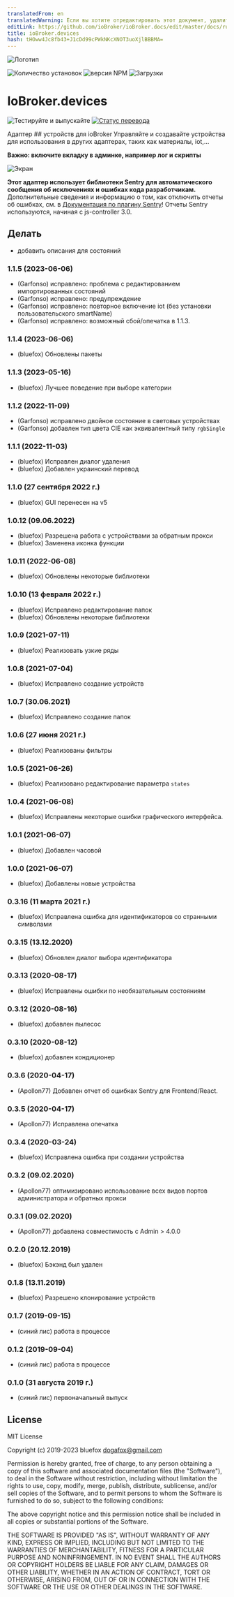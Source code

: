 ```yaml
---
translatedFrom: en
translatedWarning: Если вы хотите отредактировать этот документ, удалите поле «translationFrom», в противном случае этот документ будет снова автоматически переведен
editLink: https://github.com/ioBroker/ioBroker.docs/edit/master/docs/ru/adapterref/iobroker.devices/README.md
title: ioBroker.devices
hash: tHOww4Jc8fb43+J1cDd99cPWkNKcXNOT3uoXjlBBBMA=
---
```

![Логотип](../../../en/adapterref/iobroker.devices/admin/devices.png)

![Количество установок](http://iobroker.live/badges/devices-stable.svg)
![версия NPM](http://img.shields.io/npm/v/iobroker.devices.svg)
![Загрузки](https://img.shields.io/npm/dm/iobroker.devices.svg)

# IoBroker.devices
![Тестируйте и выпускайте](https://github.com/ioBroker/iobroker.devices/workflows/Test%20and%20Release/badge.svg) [![Статус перевода](https://weblate.iobroker.net/widgets/adapters/-/devices/svg-badge.svg)](https://weblate.iobroker.net/engage/adapters/?utm_source=widget)

Адаптер ## устройств для ioBroker
Управляйте и создавайте устройства для использования в других адаптерах, таких как материалы, iot,...

**Важно: включите вкладку в админке, например лог и скрипты**

![Экран](../../../en/adapterref/iobroker.devices/img/screen.png)

**Этот адаптер использует библиотеки Sentry для автоматического сообщения об исключениях и ошибках кода разработчикам.** Дополнительные сведения и информацию о том, как отключить отчеты об ошибках, см. в [Документация по плагину Sentry](https://github.com/ioBroker/plugin-sentry#plugin-sentry)! Отчеты Sentry используются, начиная с js-controller 3.0.

## Делать
- добавить описания для состояний

<!-- Заполнитель для следующей версии (в начале строки):

### **В РАБОТЕ** -->
### 1.1.5 (2023-06-06)
* (Garfonso) исправлено: проблема с редактированием импортированных состояний
* (Garfonso) исправлено: предупреждение
* (Garfonso) исправлено: повторное включение iot (без установки пользовательского smartName)
* (Garfonso) исправлено: возможный сбой/опечатка в 1.1.3.

### 1.1.4 (2023-06-06)
* (bluefox) Обновлены пакеты

### 1.1.3 (2023-05-16)
* (bluefox) Лучшее поведение при выборе категории

### 1.1.2 (2022-11-09)
* (Garfonso) исправлено двойное состояние в световых устройствах
* (Garfonso) добавлен тип цвета CIE как эквивалентный типу `rgbSingle`

### 1.1.1 (2022-11-03)
* (bluefox) Исправлен диалог удаления
* (bluefox) Добавлен украинский перевод

### 1.1.0 (27 сентября 2022 г.)
* (bluefox) GUI перенесен на v5

### 1.0.12 (09.06.2022)
* (bluefox) Разрешена работа с устройствами за обратным прокси
* (bluefox) Заменена иконка функции

### 1.0.11 (2022-06-08)
* (bluefox) Обновлены некоторые библиотеки

### 1.0.10 (13 февраля 2022 г.)
* (bluefox) Исправлено редактирование папок
* (bluefox) Обновлены некоторые библиотеки

### 1.0.9 (2021-07-11)
* (bluefox) Реализовать узкие ряды

### 1.0.8 (2021-07-04)
* (bluefox) Исправлено создание устройств

### 1.0.7 (30.06.2021)
* (bluefox) Исправлено создание папок

### 1.0.6 (27 июня 2021 г.)
* (bluefox) Реализованы фильтры

### 1.0.5 (2021-06-26)
* (bluefox) Реализовано редактирование параметра `states`

### 1.0.4 (2021-06-08)
* (bluefox) Исправлены некоторые ошибки графического интерфейса.

### 1.0.1 (2021-06-07)
* (bluefox) Добавлен часовой

### 1.0.0 (2021-06-07)
* (bluefox) Добавлены новые устройства

### 0.3.16 (11 марта 2021 г.)
* (bluefox) Исправлена ошибка для идентификаторов со странными символами

### 0.3.15 (13.12.2020)
* (bluefox) Обновлен диалог выбора идентификатора

### 0.3.13 (2020-08-17)
* (bluefox) Исправлены ошибки по необязательным состояниям

### 0.3.12 (2020-08-16)
* (bluefox) добавлен пылесос

### 0.3.10 (2020-08-12)
* (bluefox) добавлен кондиционер

### 0.3.6 (2020-04-17)
* (Apollon77) Добавлен отчет об ошибках Sentry для Frontend/React.

### 0.3.5 (2020-04-17)
* (Apollon77) Исправлена опечатка

### 0.3.4 (2020-03-24)
* (bluefox) Исправлена ошибка при создании устройства

### 0.3.2 (09.02.2020)
* (Apollon77) оптимизировано использование всех видов портов администратора и обратных прокси

### 0.3.1 (09.02.2020)
* (Apollon77) добавлена совместимость с Admin > 4.0.0

### 0.2.0 (20.12.2019)
* (bluefox) Бэкэнд был удален

### 0.1.8 (13.11.2019)
* (bluefox) Разрешено клонирование устройств

### 0.1.7 (2019-09-15)
* (синий лис) работа в процессе

### 0.1.2 (2019-09-04)
* (синий лис) работа в процессе

### 0.1.0 (31 августа 2019 г.)
* (синий лис) первоначальный выпуск

## License
MIT License

Copyright (c) 2019-2023 bluefox <dogafox@gmail.com>

Permission is hereby granted, free of charge, to any person obtaining a copy
of this software and associated documentation files (the "Software"), to deal
in the Software without restriction, including without limitation the rights
to use, copy, modify, merge, publish, distribute, sublicense, and/or sell
copies of the Software, and to permit persons to whom the Software is
furnished to do so, subject to the following conditions:

The above copyright notice and this permission notice shall be included in all
copies or substantial portions of the Software.

THE SOFTWARE IS PROVIDED "AS IS", WITHOUT WARRANTY OF ANY KIND, EXPRESS OR
IMPLIED, INCLUDING BUT NOT LIMITED TO THE WARRANTIES OF MERCHANTABILITY,
FITNESS FOR A PARTICULAR PURPOSE AND NONINFRINGEMENT. IN NO EVENT SHALL THE
AUTHORS OR COPYRIGHT HOLDERS BE LIABLE FOR ANY CLAIM, DAMAGES OR OTHER
LIABILITY, WHETHER IN AN ACTION OF CONTRACT, TORT OR OTHERWISE, ARISING FROM,
OUT OF OR IN CONNECTION WITH THE SOFTWARE OR THE USE OR OTHER DEALINGS IN THE
SOFTWARE.